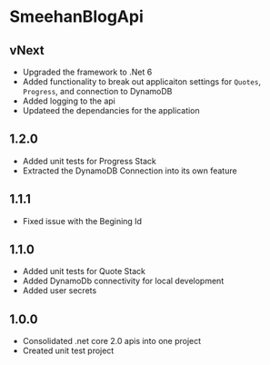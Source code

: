 # SmeehanBlogApi

## vNext

- Upgraded the framework to .Net 6
- Added functionality to break out applicaiton settings
for `Quotes`, `Progress`, and connection to DynamoDB
- Added logging to the api
- Updateed the dependancies for the application

## 1.2.0

- Added unit tests for Progress Stack
- Extracted the DynamoDB Connection into its own feature

## 1.1.1

- Fixed issue with the Begining Id

## 1.1.0

- Added unit tests for Quote Stack
- Added DynamoDb connectivity for local development
- Added user secrets

## 1.0.0

- Consolidated .net core 2.0 apis into one project
- Created unit test project